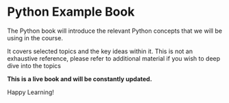 # Python Example Book

The Python book will introduce the relevant Python concepts that we will be using in the course. 

It covers selected topics and the key ideas within it. This is not an exhaustive reference, please refer to additional material if you wish to deep dive into the topics

**This is a live book and will be constantly updated.**

Happy Learning!



```{tableofcontents}
```
